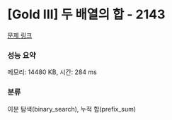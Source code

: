 # [Gold III] 두 배열의 합 - 2143 

[문제 링크](https://www.acmicpc.net/problem/2143) 

### 성능 요약

메모리: 14480 KB, 시간: 284 ms

### 분류

이분 탐색(binary_search), 누적 합(prefix_sum)

